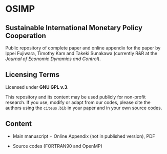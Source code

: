 # OSIMP

## Sustainable International Monetary Policy Cooperation

Public repository of complete paper and online appendix for the paper by Ippei Fujiwara, Timothy Kam and Takeki Sunakawa (currently R&R at the *Journal of Economic Dynamics and Control*).

## Licensing Terms

Licensed under **GNU GPL v.3**.

This repository and its content may be used publicly for non-profit research. If you use, modify or adapt from our codes, please cite the authors using the ``citeus.bib`` in your paper and in your own source codes.

## Content

* Main manuscript + Online Appendix (not in published version), PDF

* Source codes (FORTRAN90 and OpenMP)
